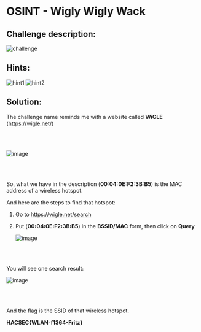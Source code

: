 # OSINT - Wigly Wigly Wack



## Challenge description:

![challenge](https://user-images.githubusercontent.com/70543460/94368972-c65b7b80-00ef-11eb-8b04-0bae8963eac1.png)

## Hints:

![hint1](https://user-images.githubusercontent.com/70543460/94369077-45e94a80-00f0-11eb-9acc-e916a9ec4247.png) ![hint2](https://user-images.githubusercontent.com/70543460/94369081-4f72b280-00f0-11eb-8604-816b33998e2d.png)

## Solution:



The challenge name reminds me with a website called **WiGLE** (https://wigle.net/)

<br/><br/>

![image](https://user-images.githubusercontent.com/70543460/94369208-0707c480-00f1-11eb-9b71-36b973e8a1a7.png)

<br/><br/>

So, what we have in the description (**00:04:0E:F2:3B:B5**) is the MAC address of a wireless hotspot.

And here are the steps to find that hotspot:



1. Go to https://wigle.net/search

2. Put (**00:04:0E:F2:3B:B5**) in the **BSSID/MAC** form, then click on **Query**

   

   ![image](https://user-images.githubusercontent.com/70543460/94369868-f2c5c680-00f4-11eb-8725-b2ed05b5cdc9.png)


<br/><br/>

You will see one search result:

![image](https://user-images.githubusercontent.com/70543460/94369907-24d72880-00f5-11eb-9b6b-2320fb94aa47.png)

<br/><br/>

And the flag is the SSID of that wireless hotspot.

**HACSEC{WLAN-f1364-Fritz}**
